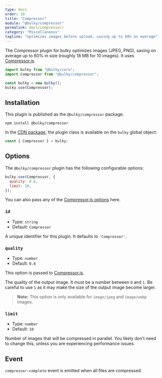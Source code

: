 ```yaml
---
type: docs
order: 10
title: "Compressor"
module: "@bulky/compressor"
permalink: docs/compressor/
category: "Miscellaneous"
tagline: "optimizes images before upload, saving up to 60% on average"
---
```


The Compressor plugin for bulky optimizes images (JPEG, PNG), saving on average up to 60% in size (roughly 18 MB for 10 images). It uses [Compressor.js](https://github.com/fengyuanchen/compressorjs).

```js
import bulky from "@bulky/core";
import Compressor from "@bulky/compressor";

const bulky = new bulky();
bulky.use(Compressor);
```

## Installation

This plugin is published as the `@bulky/compressor` package.

```shell
npm install @bulky/compressor
```

In the [CDN package](/docs/#With-a-script-tag), the plugin class is available on the `bulky` global object:

```js
const { Compressor } = bulky;
```

## Options

The `@bulky/compressor` plugin has the following configurable options:

```js
bulky.use(Compressor, {
  quality: 0.6,
  limit: 10,
});
```

You can also pass any of the [Compressor.js options](https://github.com/fengyuanchen/compressorjs#options) here.

### `id`

- Type: `string`
- Default: `Compressor`

A unique identifier for this plugin. It defaults to `'Compressor'`.

### `quality`

- Type: `number`
- Default: `0.6`

This option is passed to [Compressor.js](https://github.com/fengyuanchen/compressorjs).

The quality of the output image. It must be a number between `0` and `1`. Be careful to use `1` as it may make the size of the output image become larger.

> **Note:** This option is only available for `image/jpeg` and `image/webp` images.

### `limit`

- Type: `number`
- Default: `10`

Number of images that will be compressed in parallel. You likely don’t need to change this, unless you are experiencing performance issues.

## Event

`compressor:complete` event is emitted when all files are compressed.
